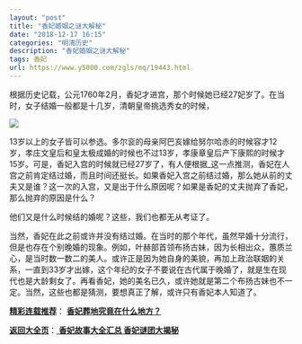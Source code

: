 ```yaml
---
layout: "post"
title: "香妃婚姻之谜大解秘"
date: "2018-12-17 16:15"
categories: "明清历史"
description: "香妃婚姻之谜大解秘"
tags: 香妃
url: https://www.y5000.com/zgls/mq/19443.html
---
```






根据历史记载，公元1760年2月，香妃才进宫，那个时候她已经27妃岁了。在当时，女子结婚一般都是十几岁，清朝皇帝挑选秀女的时候，

![](https://img.y5000.com/uploads/allimg/170419/6-1F41915123OK.jpg)

13岁以上的女子皆可以参选。多尔衮的母亲阿巴亥嫁给努尔哈赤的时候容才12岁，孝庄文皇后和皇太极成婚的时候也不过13岁，孝康章皇后产下康熙的时候才15岁。可是，香妃入宫的时候就已经27岁了，有人便根据_这一点推测，香妃在人宫之前肯定结过婚，而且时间还挺长。如果香妃入宫之前结过婚，那么她从前的丈夫又是谁？这一次的入宫，又是出于什么原因呢？如果是香妃的丈夫抛弃了香妃，那么抛弃的原因是什么？

他们又是什么时候结的婚呢？这些，我们也都无从考证了。

当然，香妃在此之前或许并没有结过婚。在当时的那个年代，虽然早婚十分流行，但是也存在个别晚婚的现象。例如，叶赫部首领布扬古妹，因为长相出众，蕙质兰心，是当时数一数二的美人。或许正是因为她自身的美貌，再加上政治联姻的关系，一直到33岁才出嫁，这个年纪的女子不要说在古代属于晚婚了，就是生在现代也是大龄剩女了。再看香妃，她的美名已久，或许她就是第二个布扬古妹也不一定。当然，这些也都是猜测，要想真正了解，或许只有香妃本人知道了。

[**精彩连载推荐**](https://www.y5000.com/zgls/mq/19444.html)：
**[香妃葬地究竟在什么地方？](https://www.y5000.com/zgls/mq/19444.html)**

[**返回大全页**](https://www.y5000.com/zgls/mq/19447.html)：[ **香妃故事大全汇总
香妃谜团大揭秘**](https://www.y5000.com/zgls/mq/19447.html)
